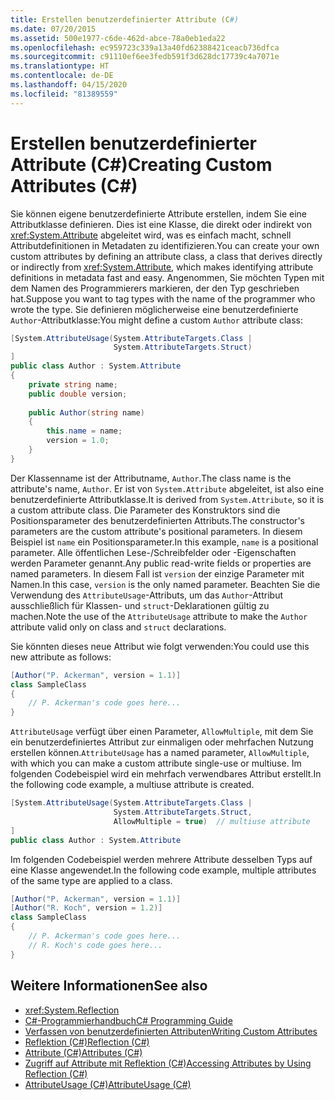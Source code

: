```yaml
---
title: Erstellen benutzerdefinierter Attribute (C#)
ms.date: 07/20/2015
ms.assetid: 500e1977-c6de-462d-abce-78a0eb1eda22
ms.openlocfilehash: ec959723c339a13a40fd62388421ceacb736dfca
ms.sourcegitcommit: c91110ef6ee3fedb591f3d628dc17739c4a7071e
ms.translationtype: HT
ms.contentlocale: de-DE
ms.lasthandoff: 04/15/2020
ms.locfileid: "81389559"
---
```

# <a name="creating-custom-attributes-c"></a><span data-ttu-id="5be97-102">Erstellen benutzerdefinierter Attribute (C#)</span><span class="sxs-lookup"><span data-stu-id="5be97-102">Creating Custom Attributes (C#)</span></span>
<span data-ttu-id="5be97-103">Sie können eigene benutzerdefinierte Attribute erstellen, indem Sie eine Attributklasse definieren. Dies ist eine Klasse, die direkt oder indirekt von <xref:System.Attribute> abgeleitet wird, was es einfach macht, schnell Attributdefinitionen in Metadaten zu identifizieren.</span><span class="sxs-lookup"><span data-stu-id="5be97-103">You can create your own custom attributes by defining an attribute class, a class that derives directly or indirectly from <xref:System.Attribute>, which makes identifying attribute definitions in metadata fast and easy.</span></span> <span data-ttu-id="5be97-104">Angenommen, Sie möchten Typen mit dem Namen des Programmierers markieren, der den Typ geschrieben hat.</span><span class="sxs-lookup"><span data-stu-id="5be97-104">Suppose you want to tag types with the name of the programmer who wrote the type.</span></span> <span data-ttu-id="5be97-105">Sie definieren möglicherweise eine benutzerdefinierte `Author`-Attributklasse:</span><span class="sxs-lookup"><span data-stu-id="5be97-105">You might define a custom `Author` attribute class:</span></span>  
  
```csharp  
[System.AttributeUsage(System.AttributeTargets.Class |  
                       System.AttributeTargets.Struct)  
]  
public class Author : System.Attribute  
{  
    private string name;  
    public double version;  
  
    public Author(string name)  
    {  
        this.name = name;  
        version = 1.0;  
    }  
}  
```  
  
 <span data-ttu-id="5be97-106">Der Klassenname ist der Attributname, `Author`.</span><span class="sxs-lookup"><span data-stu-id="5be97-106">The class name is the attribute's name, `Author`.</span></span> <span data-ttu-id="5be97-107">Er ist von `System.Attribute` abgeleitet, ist also eine benutzerdefinierte Attributklasse.</span><span class="sxs-lookup"><span data-stu-id="5be97-107">It is derived from `System.Attribute`, so it is a custom attribute class.</span></span> <span data-ttu-id="5be97-108">Die Parameter des Konstruktors sind die Positionsparameter des benutzerdefinierten Attributs.</span><span class="sxs-lookup"><span data-stu-id="5be97-108">The constructor's parameters are the custom attribute's positional parameters.</span></span> <span data-ttu-id="5be97-109">In diesem Beispiel ist `name` ein Positionsparameter.</span><span class="sxs-lookup"><span data-stu-id="5be97-109">In this example, `name` is a positional parameter.</span></span> <span data-ttu-id="5be97-110">Alle öffentlichen Lese-/Schreibfelder oder -Eigenschaften werden Parameter genannt.</span><span class="sxs-lookup"><span data-stu-id="5be97-110">Any public read-write fields or properties are named parameters.</span></span> <span data-ttu-id="5be97-111">In diesem Fall ist `version` der einzige Parameter mit Namen.</span><span class="sxs-lookup"><span data-stu-id="5be97-111">In this case, `version` is the only named parameter.</span></span> <span data-ttu-id="5be97-112">Beachten Sie die Verwendung des `AttributeUsage`-Attributs, um das `Author`-Attribut ausschließlich für Klassen- und `struct`-Deklarationen gültig zu machen.</span><span class="sxs-lookup"><span data-stu-id="5be97-112">Note the use of the `AttributeUsage` attribute to make the `Author` attribute valid only on class and `struct` declarations.</span></span>  
  
 <span data-ttu-id="5be97-113">Sie könnten dieses neue Attribut wie folgt verwenden:</span><span class="sxs-lookup"><span data-stu-id="5be97-113">You could use this new attribute as follows:</span></span>  
  
```csharp  
[Author("P. Ackerman", version = 1.1)]  
class SampleClass  
{  
    // P. Ackerman's code goes here...  
}  
```  
  
 <span data-ttu-id="5be97-114">`AttributeUsage` verfügt über einen Parameter, `AllowMultiple`, mit dem Sie ein benutzerdefiniertes Attribut zur einmaligen oder mehrfachen Nutzung erstellen können.</span><span class="sxs-lookup"><span data-stu-id="5be97-114">`AttributeUsage` has a named parameter, `AllowMultiple`, with which you can make a custom attribute single-use or multiuse.</span></span> <span data-ttu-id="5be97-115">Im folgenden Codebeispiel wird ein mehrfach verwendbares Attribut erstellt.</span><span class="sxs-lookup"><span data-stu-id="5be97-115">In the following code example, a multiuse attribute is created.</span></span>  
  
```csharp  
[System.AttributeUsage(System.AttributeTargets.Class |  
                       System.AttributeTargets.Struct,  
                       AllowMultiple = true)  // multiuse attribute  
]  
public class Author : System.Attribute  
```  
  
 <span data-ttu-id="5be97-116">Im folgenden Codebeispiel werden mehrere Attribute desselben Typs auf eine Klasse angewendet.</span><span class="sxs-lookup"><span data-stu-id="5be97-116">In the following code example, multiple attributes of the same type are applied to a class.</span></span>  
  
```csharp  
[Author("P. Ackerman", version = 1.1)]  
[Author("R. Koch", version = 1.2)]  
class SampleClass  
{  
    // P. Ackerman's code goes here...  
    // R. Koch's code goes here...  
}  
```  
  
## <a name="see-also"></a><span data-ttu-id="5be97-117">Weitere Informationen</span><span class="sxs-lookup"><span data-stu-id="5be97-117">See also</span></span>

- <xref:System.Reflection>
- [<span data-ttu-id="5be97-118">C#-Programmierhandbuch</span><span class="sxs-lookup"><span data-stu-id="5be97-118">C# Programming Guide</span></span>](../../index.md)
- [<span data-ttu-id="5be97-119">Verfassen von benutzerdefinierten Attributen</span><span class="sxs-lookup"><span data-stu-id="5be97-119">Writing Custom Attributes</span></span>](../../../../standard/attributes/writing-custom-attributes.md)
- [<span data-ttu-id="5be97-120">Reflektion (C#)</span><span class="sxs-lookup"><span data-stu-id="5be97-120">Reflection (C#)</span></span>](../reflection.md)
- [<span data-ttu-id="5be97-121">Attribute (C#)</span><span class="sxs-lookup"><span data-stu-id="5be97-121">Attributes (C#)</span></span>](./index.md)
- [<span data-ttu-id="5be97-122">Zugriff auf Attribute mit Reflektion (C#)</span><span class="sxs-lookup"><span data-stu-id="5be97-122">Accessing Attributes by Using Reflection (C#)</span></span>](./accessing-attributes-by-using-reflection.md)
- [<span data-ttu-id="5be97-123">AttributeUsage (C#)</span><span class="sxs-lookup"><span data-stu-id="5be97-123">AttributeUsage (C#)</span></span>](../../../language-reference/attributes/general.md)

